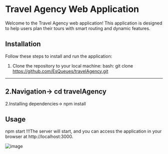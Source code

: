 # Travel Agency Web Application

Welcome to the Travel Agency web application! This application is designed to help users plan their tours with smart routing and dynamic features.

## Installation

Follow these steps to install and run the application:

1. Clone the repository to your local machine:
bash:  git clone https://github.com/EsQueues/travelAgency.git
-----------------------------------------------------------------
2.Navigation->
cd travelAgency
---------------
2.Installing dependencies->
npm install

## Usage

npm start
!!!The server will start, and you can access the application in your browser at http://localhost:3000.

![image](https://github.com/EsQueues/travelAgency/assets/122588120/a3a9bfda-127b-4ef8-8932-4a34b7cf1e13)

